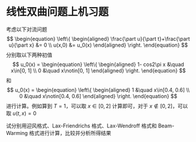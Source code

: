 # 线性双曲问题上机习题

考虑以下对流问题
$$
\begin{equation}
\left\{
\begin{aligned}
\frac{\part u}{\part t}+\frac{\part u}{\part x} &= 0 \\
u(x,0) &= u_0(x)
\end{aligned}
\right.
\end{equation}
$$
分别取以下两种初值
$$
u_0(x) = \begin{equation}
\left\{
\begin{aligned}
1- cos2\pi x &\quad x\in[0, 1] \\
0 &\quad x\notin[0, 1]
\end{aligned}
\right.
\end{equation}
$$
和
$$
u_0(x) = \begin{equation}
\left\{
\begin{aligned}
1 &\quad x\in[0.4, 0.6] \\
0 &\quad x\notin[0.4, 0.6]
\end{aligned}
\right.
\end{equation}
$$
进行计算。例如算到 $T=1$，可以取 $x\in[0, 2]$ 计算即可，对于 $x\notin[0,2]$，可以取 $u(t, x) = 0$

试分别用迎风格式、Lax-Friendrichs 格式、Lax-Wendroff 格式和 Beam-Warming 格式进行计算，比较并分析所得结果
